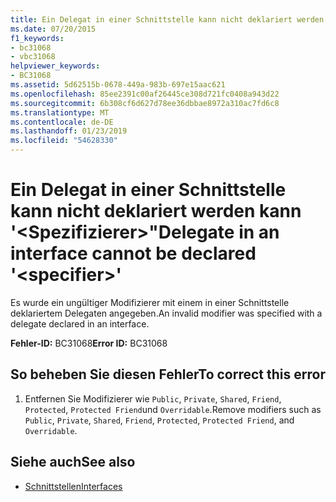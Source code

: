 ```yaml
---
title: Ein Delegat in einer Schnittstelle kann nicht deklariert werden kann '&lt;Spezifizierer&gt;"
ms.date: 07/20/2015
f1_keywords:
- bc31068
- vbc31068
helpviewer_keywords:
- BC31068
ms.assetid: 5d62515b-0678-449a-983b-697e15aac621
ms.openlocfilehash: 85ee2391c00af26445ce308d721fc0408a943d22
ms.sourcegitcommit: 6b308cf6d627d78ee36dbbae8972a310ac7fd6c8
ms.translationtype: MT
ms.contentlocale: de-DE
ms.lasthandoff: 01/23/2019
ms.locfileid: "54628330"
---
```

# <a name="delegate-in-an-interface-cannot-be-declared-ltspecifiergt"></a><span data-ttu-id="e06ab-102">Ein Delegat in einer Schnittstelle kann nicht deklariert werden kann '&lt;Spezifizierer&gt;"</span><span class="sxs-lookup"><span data-stu-id="e06ab-102">Delegate in an interface cannot be declared '&lt;specifier&gt;'</span></span>
<span data-ttu-id="e06ab-103">Es wurde ein ungültiger Modifizierer mit einem in einer Schnittstelle deklariertem Delegaten angegeben.</span><span class="sxs-lookup"><span data-stu-id="e06ab-103">An invalid modifier was specified with a delegate declared in an interface.</span></span>  
  
 <span data-ttu-id="e06ab-104">**Fehler-ID:** BC31068</span><span class="sxs-lookup"><span data-stu-id="e06ab-104">**Error ID:** BC31068</span></span>  
  
## <a name="to-correct-this-error"></a><span data-ttu-id="e06ab-105">So beheben Sie diesen Fehler</span><span class="sxs-lookup"><span data-stu-id="e06ab-105">To correct this error</span></span>  
  
1.  <span data-ttu-id="e06ab-106">Entfernen Sie Modifizierer wie `Public`, `Private`, `Shared`, `Friend`, `Protected`, `Protected Friend`und `Overridable`.</span><span class="sxs-lookup"><span data-stu-id="e06ab-106">Remove modifiers such as `Public`, `Private`, `Shared`, `Friend`, `Protected`, `Protected Friend`, and `Overridable`.</span></span>  
  
## <a name="see-also"></a><span data-ttu-id="e06ab-107">Siehe auch</span><span class="sxs-lookup"><span data-stu-id="e06ab-107">See also</span></span>
- [<span data-ttu-id="e06ab-108">Schnittstellen</span><span class="sxs-lookup"><span data-stu-id="e06ab-108">Interfaces</span></span>](../../visual-basic/programming-guide/language-features/interfaces/index.md)


